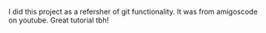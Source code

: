 I did this project as a refersher of git functionality.
It was from amigoscode on youtube.
Great tutorial tbh!

